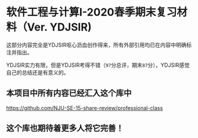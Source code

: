 # 软件工程与计算Ⅰ-2020春季期末复习材料（Ver. YDJSIR)

这部分内容完全是YDJSIR呕心沥血创作得来，所有外部引用均已在内容中明确标注并指出。

YDJSIR实力有限，但是YDJSIR考得不错（`97`分总评，期末`87`分），YDJSIR感觉自己的总结还是有意义的。

## 本项目中所有内容已经汇入这个库中

https://github.com/NJU-SE-15-share-review/professional-class

## 这个库也期待着更多人将它完善！

